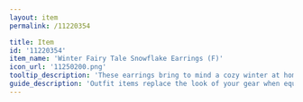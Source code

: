 ```yaml
---
layout: item
permalink: /11220354

title: Item
id: '11220354'
item_name: 'Winter Fairy Tale Snowflake Earrings (F)'
icon_url: '11250200.png'
tooltip_description: 'These earrings bring to mind a cozy winter at home.'
guide_description: 'Outfit items replace the look of your gear when equipped.'
---
```

